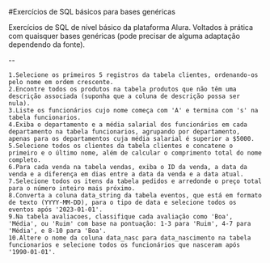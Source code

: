 #Exercícios de SQL básicos para bases genéricas

Exercícios de SQL de nível básico da plataforma Alura.
Voltados à prática com quaisquer bases genéricas (pode precisar de alguma adaptação dependendo da fonte).

--

    1.Selecione os primeiros 5 registros da tabela clientes, ordenando-os pelo nome em ordem crescente.
    2.Encontre todos os produtos na tabela produtos que não têm uma descrição associada (suponha que a coluna de descrição possa ser nula).
    3.Liste os funcionários cujo nome começa com 'A' e termina com 's' na tabela funcionarios.
    4.Exiba o departamento e a média salarial dos funcionários em cada departamento na tabela funcionarios, agrupando por departamento, apenas para os departamentos cuja média salarial é superior a $5000.
    5.Selecione todos os clientes da tabela clientes e concatene o primeiro e o último nome, além de calcular o comprimento total do nome completo.
    6.Para cada venda na tabela vendas, exiba o ID da venda, a data da venda e a diferença em dias entre a data da venda e a data atual.
    7.Selecione todos os itens da tabela pedidos e arredonde o preço total para o número inteiro mais próximo.
    8.Converta a coluna data_string da tabela eventos, que está em formato de texto (YYYY-MM-DD), para o tipo de data e selecione todos os eventos após '2023-01-01'.
    9.Na tabela avaliacoes, classifique cada avaliação como 'Boa', 'Média', ou 'Ruim' com base na pontuação: 1-3 para 'Ruim', 4-7 para 'Média', e 8-10 para 'Boa'.
    10.Altere o nome da coluna data_nasc para data_nascimento na tabela funcionarios e selecione todos os funcionários que nasceram após '1990-01-01'.
